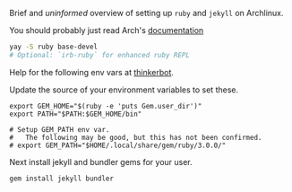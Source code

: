Brief and *uninformed* overview of setting up `ruby` and `jekyll` on Archlinux.

You should probably just read Arch's [documentation](https://wiki.archlinux.org/title/ruby)


``` bash
yay -S ruby base-devel
# Optional: `irb-ruby` for enhanced ruby REPL
```


Help for the following env vars at [thinkerbot](https://gist.github.com/thinkerbot/668037).


Update the source of your environment variables to set these.
```
export GEM_HOME="$(ruby -e 'puts Gem.user_dir')"
export PATH="$PATH:$GEM_HOME/bin"
```


``` kruft
# Setup GEM_PATH env var.
#   The following may be good, but this has not been confirmed.
# export GEM_PATH="$HOME/.local/share/gem/ruby/3.0.0/"
```


Next install jekyll and bundler gems for your user.
``` bash
gem install jekyll bundler
```
